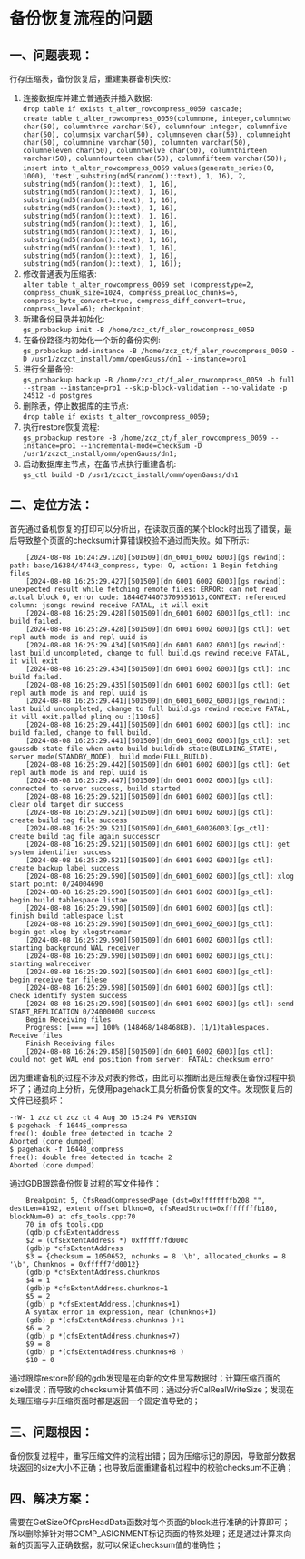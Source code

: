 # 备份恢复流程的问题

## 一、问题表现：  
行存压缩表，备份恢复后，重建集群备机失败:  
1.  连接数据库并建立普通表并插入数据:  
`drop table if exists t_alter_rowcompress_0059 cascade;`  
`create table t_alter_rowcompress_0059(columnone,
integer,columntwo char(50), columnthree varchar(50), columnfour integer,
columnfive char(50), columnsix varchar(50), columnseven char(50),
columneight char(50), columnnine varchar(50), columnten varchar(50),
columneleven char(50), columntwelve char(50),
columnthirteen varchar(50), columnfourteen char(50),
columnfifteem varchar(50));`  
`insert into t_alter_rowcompress_0059 values(generate_series(0, 1000),
'test',substring(md5(random()::text), 1, 16),
2, substring(md5(random()::text), 1, 16),
substring(md5(random()::text), 1, 16),
substring(md5(random()::text), 1, 16),
substring(md5(random()::text), 1, 16),
substring(md5(random()::text), 1, 16),
substring(md5(random()::text), 1, 16),
substring(md5(random()::text), 1, 16),
substring(md5(random()::text), 1, 16),
substring(md5(random()::text), 1, 16),
substring(md5(random()::text), 1, 16),
substring(md5(random()::text), 1, 16));`  
2.  修改普通表为压缩表:  
`alter table t_alter_rowcompress_0059 set (compresstype=2, compress_chunk_size=1024, compress_prealloc_chunks=6, compress_byte_convert=true, compress_diff_convert=true, compress_level=6); checkpoint;`
3.  新建备份目录并初始化:  
`gs_probackup init -B /home/zcz_ct/f_aler_rowcompress_0059`
4.  在备份路径内初始化一个新的备份实例:  
`gs_probackup add-instance -B /home/zcz_ct/f_aler_rowcompress_0059 -D /usr1/zczct_install/omm/openGauss/dn1 --instance=pro1`
5.  进行全量备份:  
`gs_probackup backup -B /home/zcz_ct/f_aler_rowcompress_0059 -b full --stream --instance=pro1 --skip-block-validation --no-validate -p 24512 -d postgres`
6.  删除表，停止数据库的主节点:  
`drop table if exists t_alter_rowcompress_0059;`
7.  执行restore恢复流程:  
`gs_probackup restore -B /home/zcz_ct/f_aler_rowcompress_0059 --instance=pro1 --incremental-mode=checksum -D /usr1/zczct_install/omm/openGauss/dn1;`
8.  启动数据库主节点，在备节点执行重建备机:  
`gs_ctl build -D /usr1/zczct_install/omm/openGauss/dn1`  
## 二、定位方法：
首先通过备机恢复的打印可以分析出，在读取页面的某个block时出现了错误，最后导致整个页面的checksum计算错误校验不通过而失败。如下所示:  
```shell
    [2024-08-08 16:24:29.120][501509][dn_6001_6002 6003][gs rewind]: path: base/16384/47443_compress, type: O, action: 1 Begin fetching files
    [2024-08-08 16:25:29.427][501509][dn 6001 6002 6003][gs rewind]: unexpected result while fetching remote files: ERROR: can not read actual block 0, error code: 18446744073709551613,CONTEXT: referenced column: jsongs rewind receive FATAL, it will exit
    [2024-08-08 16:25:29.428][501509][dn_6001 6002 6003][gs_ctl]: inc build failed.
    [2024-08-08 16:25:29.428][501509][dn 6001 6002 6003][gs ctl]: Get repl auth mode is and repl uuid is
    [2024-08-08 16:25:29.434][501509][dn 6001 6002 6003][gs rewind]: last build uncompleted, change to full build.gs rewind receive FATAL, it will exit
    [2024-08-08 16:25:29.434][501509][dn 6001 6002 6003][gs ctl]: inc build failed.
    [2024-08-08 16:25:29.435][501509][dn 6001 6002 6003][gs ctl]: Get repl auth mode is and repl uuid is
    [2024-08-08 16:25:29.441][501509][dn_6001_6002_6003][gs_rewind]: last build uncompleted, change to full build.gs rewind receive FATAL, it will exit.palled plinq ou :[110s6]
    [2024-08-08 16:25:29.441][501509][dn 6001 6002 6003][gs ctl]: inc build failed, change to full build.
    [2024-08-08 16:25:29.441][501509][dn_6001_6002 6003][gs_ctl]: set gaussdb state file when auto build build:db state(BUILDING_STATE), server mode(STANDBY_MODE), build mode(FULL_BUILD).
    [2024-08-08 16:25:29.442][501509][dn 6001 6002 6003][gs ctl]: Get repl auth mode is and repl uuid is
    [2024-08-08 16:25:29.447][501509][dn 6001 6002 6003][gs ctl]: connected to server success, build started.
    [2024-08-08 16:25:29.521][501509][dn 6001 6002 6003][gs ctl]: clear old target dir success
    [2024-08-08 16:25:29.521][501509][dn 6001 6002 6003][gs ctl]: create build tag file success
    [2024-08-08 16:25:29.521][501509][dn_6001_60026003][gs_ctl]: create build tag file again successcr
    [2024-08-08 16:25:29.521][501509][dn 6001 6002 6003][gs ctl]: get system identifier success
    [2024-08-08 16:25:29.521][501509][dn 6001 6002 6003][gs ctl]: create backup label success
    [2024-08-08 16:25:29.590][501509][dn_6001_6002 6003][gs_ctl]: xlog start point: 0/24004690
    [2024-08-08 16:25:29.590][501509][dn 6001 6002 6003][gs_ctl]: begin build tablespace listae
    [2024-08-08 16:25:29.590][501509][dn 6001 6002 6003][gs ctl]: finish build tablespace list
    [2024-08-08 16:25:29.590][501509][dn_6001_6002_6003][gs_ctl]: begin get xlog by xlogstreamar
    [2024-08-08 16:25:29.590][501509][dn 6001 6002 6003][gs ctl]: starting background WAL receiver
    [2024-08-08 16:25:29.590][501509][dn 6001 6002 6003][gs_ctl]: starting walreceiver
    [2024-08-08 16:25:29.592][501509][dn 6001 6002 6003][gs_ctl]: begin receive tar filese
    [2024-08-08 16:25:29.598][501509][dn 6001 6002 6003][gs ctl]: check identify system success
    [2024-08-08 16:25:29.598][501509][dn 6001 6002 6003][gs ctl]: send START_REPLICATION 0/24000000 success
    Begin Receiving files
    Progress: [=== ==] 100% (148468/148468KB). (1/1)tablespaces. Receive files
    Finish Receiving files
    [2024-08-08 16:26:29.858][501509][dn_6001_6002_6003][gs_ctl]: could not get WAL end position from server: FATAL: checksum error
```  
因为重建备机的过程不涉及对表的修改，由此可以推断出是压缩表在备份过程中损坏了；通过向上分析，先使用pagehack工具分析备份恢复的文件。发现恢复后的文件已经损坏：  
```shell
-rW- 1 zcz ct zcz ct 4 Aug 30 15:24 PG VERSION
$ pagehack -f 16445_compressa
free(): double free detected in tcache 2
Aborted (core dumped)
$ pagehack -f 16448_compress
free(): double free detected in tcache 2
Aborted (core dumped)
```  
通过GDB跟踪备份恢复过程的写文件操作：  
```shell
    Breakpoint 5, CfsReadCompressedPage (dst=0xffffffffb208 "", destLen=8192, extent offset blkno=0, cfsReadStruct=0xffffffffb180, blockNum=0) at ofs_tools.cpp:70
    70 in ofs tools.cpp
    (qdb)p cfsExtentAddress
    $2 = (CfsExtentAddress *) 0xfffff7fd000c
    (gdb)p *cfsExtentAddress
    $3 = {checksum = 1050652, nchunks = 8 '\b', allocated_chunks = 8 '\b', Chunknos = 0xfffff7fd0012}
    (gdb)p *cfsExtentAddress.chunknos
    $4 = 1
    (gdb)p *cfsExtentAddress.chunknos+1
    $5 = 2
    (gdb) p *cfsExtentAddress.(chunknos+1)
    A syntax error in expression, near (chunknos+1)
    (gdb) p *(cfsExtentAddress.chunknos )+1
    $6 = 2
    (gdb) p *(cfsExtentAddress.chunknos+7)
    $9 = 8
    (gdb) p *(cfsExtentAddress.chunknos+8 )
    $10 = 0
```  
通过跟踪restore阶段的gdb发现是在向新的文件里写数据时；计算压缩页面的size错误；而导致的checksum计算值不同；通过分析CalRealWriteSize；发现在处理压缩与非压缩页面时都是返回一个固定值导致的；  
## 三、问题根因：
备份恢复过程中，重写压缩文件的流程出错；因为压缩标记的原因，导致部分数据块返回的size大小不正确；也导致后面重建备机过程中的校验checksum不正确；  
## 四、解决方案：
需要在GetSizeOfCprsHeadData函数对每个页面的block进行准确的计算即可；所以删除掉针对带COMP_ASIGNMENT标记页面的特殊处理；还是通过计算来向新的页面写入正确数据，就可以保证checksum值的准确性；